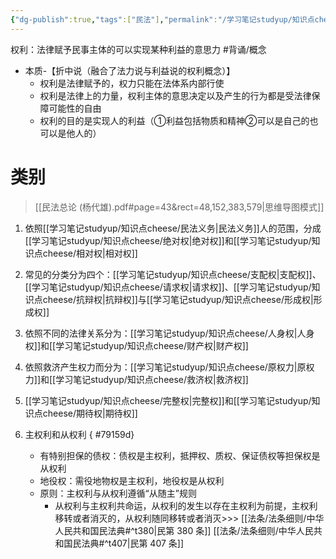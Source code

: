 ```yaml
---
{"dg-publish":true,"tags":["民法"],"permalink":"/学习笔记studyup/知识点cheese/民法权利/","dgPassFrontmatter":true,"created":"2024-07-16T09:43:13.967+08:00","updated":"2024-10-22T18:08:16.789+08:00"}
---
```


权利：法律赋予民事主体的可以实现某种利益的意思力 #背诵/概念
- 本质-【折中说（融合了法力说与利益说的权利概念）】 
	- 权利是法律赋予的，权力只能在法体系内部行使
	- 权利是法律上的力量，权利主体的意思决定以及产生的行为都是受法律保障可能性的自由
	- 权利的目的是实现人的利益（①利益包括物质和精神②可以是自己的也可以是他人的）

# 类别
> [[民法总论 (杨代雄).pdf#page=43&rect=48,152,383,579|思维导图模式]]

1. 依照[[学习笔记studyup/知识点cheese/民法义务\|民法义务]]人的范围，分成[[学习笔记studyup/知识点cheese/绝对权\|绝对权]]和[[学习笔记studyup/知识点cheese/相对权\|相对权]]

2. 常见的分类分为四个：[[学习笔记studyup/知识点cheese/支配权\|支配权]]、[[学习笔记studyup/知识点cheese/请求权\|请求权]]、[[学习笔记studyup/知识点cheese/抗辩权\|抗辩权]]与[[学习笔记studyup/知识点cheese/形成权\|形成权]]

3. 依照不同的法律关系分为：[[学习笔记studyup/知识点cheese/人身权\|人身权]]和[[学习笔记studyup/知识点cheese/财产权\|财产权]]

4. 依照救济产生权力而分为：[[学习笔记studyup/知识点cheese/原权力\|原权力]]和[[学习笔记studyup/知识点cheese/救济权\|救济权]]

5. [[学习笔记studyup/知识点cheese/完整权\|完整权]]和[[学习笔记studyup/知识点cheese/期待权\|期待权]]

6. 主权利和从权利
{ #79159d}

	- 有特别担保的债权：债权是主权利，抵押权、质权、保证债权等担保权是从权利
	- 地役权：需役地物权是主权利，地役权是从权利
	- 原则：主权利与从权利遵循“从随主”规则
		- 从权利与主权利共命运，从权利的发生以存在主权利为前提，主权利移转或者消灭的，从权利随同移转或者消灭>>> [[法条/法条细则/中华人民共和国民法典#^t380\|民第 380 条]] [[法条/法条细则/中华人民共和国民法典#^t407\|民第 407 条]]
 